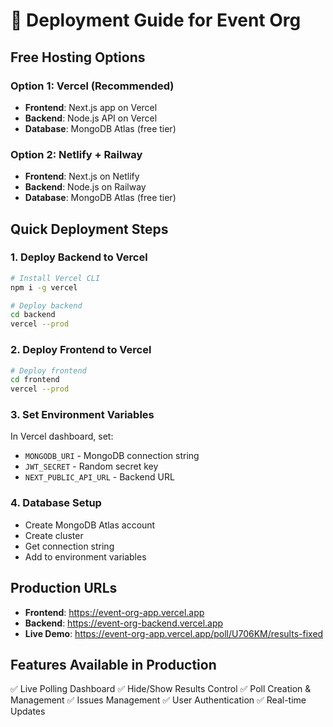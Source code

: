 # 🚀 Deployment Guide for Event Org

## Free Hosting Options

### Option 1: Vercel (Recommended)
- **Frontend**: Next.js app on Vercel
- **Backend**: Node.js API on Vercel
- **Database**: MongoDB Atlas (free tier)

### Option 2: Netlify + Railway
- **Frontend**: Next.js on Netlify
- **Backend**: Node.js on Railway
- **Database**: MongoDB Atlas (free tier)

## Quick Deployment Steps

### 1. Deploy Backend to Vercel
```bash
# Install Vercel CLI
npm i -g vercel

# Deploy backend
cd backend
vercel --prod
```

### 2. Deploy Frontend to Vercel
```bash
# Deploy frontend
cd frontend
vercel --prod
```

### 3. Set Environment Variables
In Vercel dashboard, set:
- `MONGODB_URI` - MongoDB connection string
- `JWT_SECRET` - Random secret key
- `NEXT_PUBLIC_API_URL` - Backend URL

### 4. Database Setup
- Create MongoDB Atlas account
- Create cluster
- Get connection string
- Add to environment variables

## Production URLs
- **Frontend**: https://event-org-app.vercel.app
- **Backend**: https://event-org-backend.vercel.app
- **Live Demo**: https://event-org-app.vercel.app/poll/U706KM/results-fixed

## Features Available in Production
✅ Live Polling Dashboard
✅ Hide/Show Results Control
✅ Poll Creation & Management
✅ Issues Management
✅ User Authentication
✅ Real-time Updates
